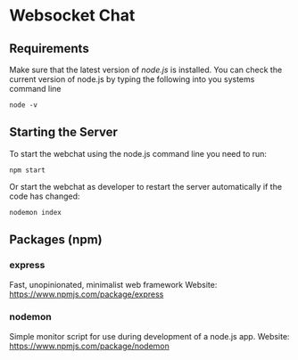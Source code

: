  # Websocket Chat

 ## Requirements
 Make sure that the latest version of *node.js* is installed.
 You can check the current version of node.js by typing the following into you systems command line
 ```
 node -v
 ```

 ## Starting the Server
 To start the webchat using the node.js command line you need to run:
 ```
 npm start
 ```
 Or start the webchat as developer to restart the server automatically if the code has changed:
 ```
 nodemon index
 ```

 ## Packages (npm)
 ### express
 Fast, unopinionated, minimalist web framework
 Website: https://www.npmjs.com/package/express

 ### nodemon
 Simple monitor script for use during development of a node.js app.
 Website: https://www.npmjs.com/package/nodemon

